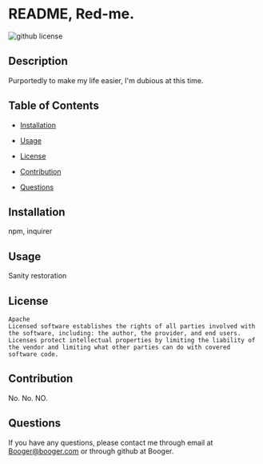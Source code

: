 # README, Red-me.

  ![github license](https://img.shields.io/badge/License-Apache-blue.svg)

  ## Description
  Purportedly to make my life easier, I'm dubious at this time.

  ## Table of Contents
  * [Installation](#installation)
  * [Usage](#usage)
  
  * [License](#license)
  * [Contribution](#contribution)

  
  * [Questions](#questions)

  ## Installation
  npm, inquirer

  ## Usage
  Sanity restoration 

  ## License
    Apache
    Licensed software establishes the rights of all parties involved with the software, including: the author, the provider, and end users.  Licenses protect intellectual properties by limiting the liability of the vendor and limiting what other parties can do with covered software code.

  ## Contribution
  No. No. NO.

  

  ## Questions

  If you have any questions, please contact me through email at Booger@booger.com or through github at Booger.
